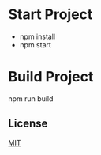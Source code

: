 # Start Project
* npm install
* npm start

# Build Project
npm run build

## License
[MIT](https://choosealicense.com/licenses/mit/)
